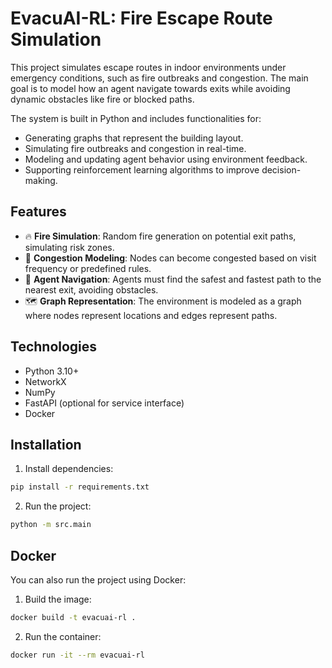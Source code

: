 # EvacuAI-RL: Fire Escape Route Simulation

This project simulates escape routes in indoor environments under emergency conditions, such as fire outbreaks and congestion. The main goal is to model how an agent navigate towards exits while avoiding dynamic obstacles like fire or blocked paths.

The system is built in Python and includes functionalities for:

- Generating graphs that represent the building layout.
- Simulating fire outbreaks and congestion in real-time.
- Modeling and updating agent behavior using environment feedback.
- Supporting reinforcement learning algorithms to improve decision-making.

## Features

- 🔥 **Fire Simulation**: Random fire generation on potential exit paths, simulating risk zones.
- 🚧 **Congestion Modeling**: Nodes can become congested based on visit frequency or predefined rules.
- 🧠 **Agent Navigation**: Agents must find the safest and fastest path to the nearest exit, avoiding obstacles.
- 🗺️ **Graph Representation**: The environment is modeled as a graph where nodes represent locations and edges represent paths.

## Technologies

- Python 3.10+
- NetworkX
- NumPy
- FastAPI (optional for service interface)
- Docker

## Installation

1. Install dependencies:

```bash
pip install -r requirements.txt
```

2. Run the project:

```bash
python -m src.main
```

## Docker

You can also run the project using Docker:

1. Build the image:

```bash
docker build -t evacuai-rl .
```

2. Run the container:

```bash
docker run -it --rm evacuai-rl
```
